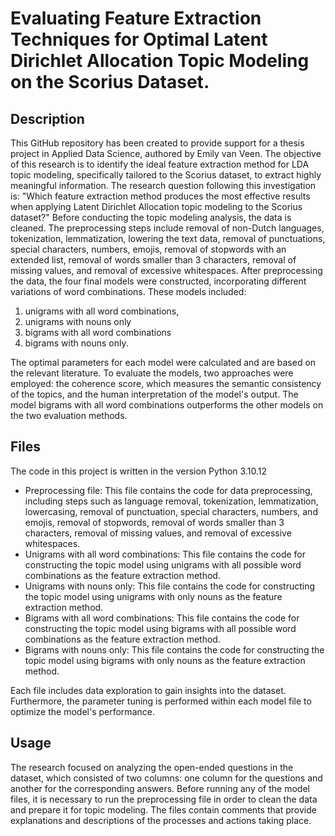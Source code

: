 # Evaluating Feature Extraction Techniques for Optimal Latent Dirichlet Allocation Topic Modeling on the Scorius Dataset.


## Description
This GitHub repository has been created to provide support for a thesis project in Applied Data Science, authored by Emily van Veen.
The objective of this research is to identify the ideal feature extraction method for LDA topic modeling, specifically tailored to the Scorius dataset, to extract highly meaningful information. The research question following this investigation is: "Which feature extraction method produces the most effective results when applying Latent Dirichlet Allocation topic modeling to the Scorius dataset?"
Before conducting the topic modeling analysis, the data is cleaned. The preprocessing steps include removal of non-Dutch languages, tokenization, lemmatization, lowering the text data, removal of punctuations, special characters, numbers, emojis, removal of stopwords with an extended list, removal of words smaller than 3 characters, removal of missing values, and removal of excessive whitespaces. After preprocessing the data, the four final models were constructed, incorporating different variations of word combinations. These models included:
1. unigrams with all word combinations, 
2. unigrams with nouns only
3. bigrams with all word combinations
4. bigrams with nouns only.
   
The optimal parameters for each model were calculated and are based on the relevant literature. To evaluate the models, two approaches were employed: the coherence score, which measures the semantic consistency of the topics, and the human interpretation of the model's output.
The model bigrams with all word combinations outperforms the other models on the two evaluation methods. 

## Files
The code in this project is written in the version Python 3.10.12
- Preprocessing file: This file contains the code for data preprocessing, including steps such as language removal, tokenization, lemmatization, lowercasing, removal of punctuation, special characters, numbers, and emojis, removal of stopwords, removal of words smaller than 3 characters, removal of missing values, and removal of excessive whitespaces. 
- Unigrams with all word combinations: This file contains the code for constructing the topic model using unigrams with all possible word combinations as the feature extraction method.
- Unigrams with nouns only: This file contains the code for constructing the topic model using unigrams with only nouns as the feature extraction method.
- Bigrams with all word combinations: This file contains the code for constructing the topic model using bigrams with all possible word combinations as the feature extraction method.
- Bigrams with nouns only: This file contains the code for constructing the topic model using bigrams with only nouns as the feature extraction method.
  
Each file includes data exploration to gain insights into the dataset. Furthermore, the parameter tuning is performed within each model file to optimize the model's performance.

## Usage
The research focused on analyzing the open-ended questions in the dataset, which consisted of two columns: one column for the questions and another for the corresponding answers.
Before running any of the model files, it is necessary to run the preprocessing file in order to clean the data and prepare it for topic modeling. The files contain comments that provide explanations and descriptions of the processes and actions taking place.

